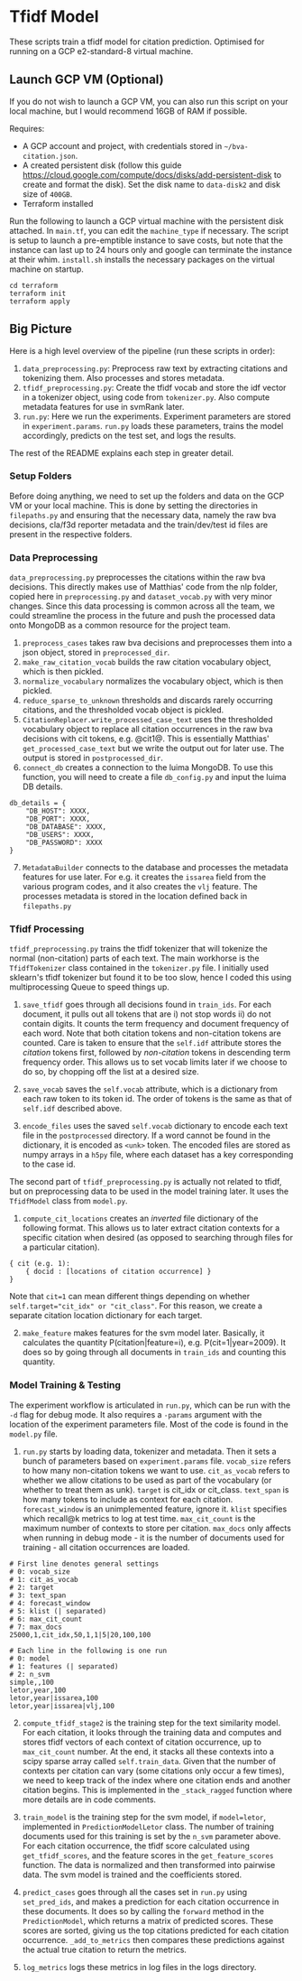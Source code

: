 # Tfidf Model

These scripts train a tfidf model for citation prediction. Optimised for running on a GCP e2-standard-8 virtual machine.

## Launch GCP VM (Optional)

If you do not wish to launch a GCP VM, you can also run this script on your local machine, but I would recommend 16GB of RAM if possible.

Requires:  
* A GCP account and project, with credentials stored in `~/bva-citation.json`.
* A created persistent disk (follow this guide https://cloud.google.com/compute/docs/disks/add-persistent-disk to create and format the disk). Set the disk name to `data-disk2` and disk size of `400GB`.
* Terraform installed

Run the following to launch a GCP virtual machine with the persistent disk attached. In `main.tf`, you can edit the `machine_type` if necessary. The script is setup to launch a pre-emptible instance to save costs, but note that the instance can last up to 24 hours only and google can terminate the instance at their whim. `install.sh` installs the necessary packages on the virtual machine on startup.

```
cd terraform
terraform init
terraform apply
```

## Big Picture

Here is a high level overview of the pipeline (run these scripts in order):  
1. `data_preprocessing.py`: Preprocess raw text by extracting citations and tokenizing them. Also processes and stores metadata.
2. `tfidf_preprocessing.py`: Create the tfidf vocab and store the idf vector in a tokenizer object, using code from `tokenizer.py`. Also compute metadata features for use in svmRank later.
3. `run.py`: Here we run the experiments. Experiment parameters are stored in `experiment.params`. `run.py` loads these parameters, trains the model accordingly, predicts on the test set, and logs the results.

The rest of the README explains each step in greater detail.

### Setup Folders

Before doing anything, we need to set up the folders and data on the GCP VM or your local machine. This is done by setting the directories in `filepaths.py` and ensuring that the necessary data, namely the raw bva decisions, cla/f3d reporter metadata and the train/dev/test id files are present in the respective folders.

### Data Preprocessing

`data_preprocessing.py` preprocesses the citations within the raw bva decisions. This directly makes use of Matthias' code from the nlp folder, copied here in `preprocessing.py` and `dataset_vocab.py` with very minor changes. Since this data processing is common across all the team, we could streamline the process in the future and push the processed data onto MongoDB as a common resource for the project team.

1. `preprocess_cases` takes raw bva decisions and preprocesses them into a json object, stored in `preprocessed_dir`.
2. `make_raw_citation_vocab` builds the raw citation vocabulary object, which is then pickled.
3. `normalize_vocabulary` normalizes the vocabulary object, which is then pickled.
4. `reduce_sparse_to_unknown` thresholds and discards rarely occurring citations, and the thresholded vocab object is pickled.
5. `CitationReplacer.write_processed_case_text` uses the thresholded vocabulary object to replace all citation occurrences in the raw bva decisions with cit tokens, e.g. @cit1@. This is essentially Matthias' `get_processed_case_text` but we write the output out for later use. The output is stored in `postprocessed_dir`.
6. `connect_db` creates a connection to the luima MongoDB. To use this function, you will need to create a file `db_config.py` and input the luima DB details.

```
db_details = {
    "DB_HOST": XXXX,
    "DB_PORT": XXXX,
    "DB_DATABASE": XXXX,
    "DB_USERS": XXXX,
    "DB_PASSWORD": XXXX
}
```

7. `MetadataBuilder` connects to the database and processes the metadata features for use later. For e.g. it creates the `issarea` field from the various program codes, and it also creates the `vlj` feature. The processes metadata is stored in the location defined back in `filepaths.py`

### Tfidf Processing
`tfidf_preprocessing.py` trains the tfidf tokenizer that will tokenize the normal (non-citation) parts of each text. The main workhorse is the `TfidfTokenizer` class contained in the `tokenizer.py` file. I initially used sklearn's tfidf tokenizer but found it to be too slow, hence I coded this using multiprocessing Queue to speed things up.

1. `save_tfidf` goes through all decisions found in `train_ids`. For each document, it pulls out all tokens that are i) not stop words ii) do not contain digits. It counts the term frequency and document frequency of each word. Note that both citation tokens and non-citation tokens are counted. Care is taken to ensure that the `self.idf` attribute stores the *citation* tokens first, followed by *non-citation* tokens in descending term frequency order. This allows us to set vocab limits later if we choose to do so, by chopping off the list at a desired size.

2. `save_vocab` saves the `self.vocab` attribute, which is a dictionary from each raw token to its token id. The order of tokens is the same as that of `self.idf` described above.

3. `encode_files` uses the saved `self.vocab` dictionary to encode each text file in the `postprocessed` directory. If a word cannot be found in the dictionary, it is encoded as `<unk>` token. The encoded files are stored as numpy arrays in a `h5py` file, where each dataset has a key corresponding to the case id.

The second part of `tfidf_preprocessing.py` is actually not related to tfidf, but on preprocessing data to be used in the model training later. It uses the `TfidfModel` class from `model.py`. 

1. `compute_cit_locations` creates an *inverted* file dictionary of the following format. This allows us to later extract citation contexts for a specific citation when desired (as opposed to searching through files for a particular citation).

```
{ cit (e.g. 1):
    { docid : [locations of citation occurrence] }
}
```

Note that `cit=1` can mean different things depending on whether `self.target="cit_idx" or "cit_class"`. For this reason, we create a separate citation location dictionary for each target.

2. `make_feature` makes features for the svm model later. Basically, it calculates the quantity P(citation|feature=i), e.g. P(cit=1|year=2009). It does so by going through all documents in `train_ids` and counting this quantity.

### Model Training & Testing

The experiment workflow is articulated in `run.py`, which can be run with the `-d` flag for debug mode. It also requires a `-params` argument with the location of the experiment parameters file. Most of the code is found in the `model.py` file.

1. `run.py` starts by loading data, tokenizer and metadata. Then it sets a bunch of parameters based on `experiment.params` file. `vocab_size` refers to how many non-citation tokens we want to use. `cit_as_vocab` refers to whether we allow citations to be used as part of the vocabulary (or whether to treat them as unk). `target` is cit_idx or cit_class. `text_span` is how many tokens to include as context for each citation. `forecast_window` is an unimplemented feature, ignore it. `klist` specifies which recall@k metrics to log at test time. `max_cit_count` is the maximum number of contexts to store per citation. `max_docs` only affects when running in debug mode - it is the number of documents used for training - all citation occurrences are loaded. 

```
# First line denotes general settings
# 0: vocab_size
# 1: cit_as_vocab
# 2: target
# 3: text_span
# 4: forecast_window
# 5: klist (| separated)
# 6: max_cit_count
# 7: max_docs
25000,1,cit_idx,50,1,1|5|20,100,100

# Each line in the following is one run
# 0: model
# 1: features (| separated)
# 2: n_svm
simple,,100
letor,year,100
letor,year|issarea,100
letor,year|issarea|vlj,100
```

2. `compute_tfidf_stage2` is the training step for the text similarity model. For each citation, it looks through the training data and computes and stores tfidf vectors of each context of citation occurrence, up to `max_cit_count` number. At the end, it stacks all these contexts into a scipy sparse array called `self.train_data`. Given that the number of contexts per citation can vary (some citations only occur a few times), we need to keep track of the index where one citation ends and another citation begins. This is implemented in the `_stack_ragged` function where more details are in code comments.

3. `train_model` is the training step for the svm model, if `model=letor`, implemented in `PredictionModelLetor` class. The number of training documents used for this training is set by the `n_svm` parameter above. For each citation occurrence, the tfidf score calculated using `get_tfidf_scores`, and the feature scores in the `get_feature_scores` function. The data is normalized and then transformed into pairwise data. The svm model is trained and the coefficients stored. 

4. `predict_cases` goes through all the cases set in `run.py` using `set_pred_ids`, and makes a prediction for each citation occurrence in these documents. It does so by calling the `forward` method in the `PredictionModel`, which returns a matrix of predicted scores. These scores are sorted, giving us the top citations predicted for each citation occurrence. `_add_to_metrics` then compares these predictions against the actual true citation to return the metrics.

5. `log_metrics` logs these metrics in log files in the logs directory.
